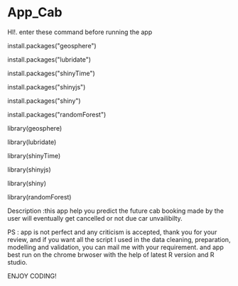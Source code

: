 # App_Cab
HI!.
enter these command before running the app

install.packages("geosphere")

install.packages("lubridate")

install.packages("shinyTime")

install.packages("shinyjs")

install.packages("shiny")

install.packages("randomForest")

library(geosphere)

library(lubridate)

library(shinyTime)

library(shinyjs)

library(shiny)

library(randomForest)

Description :this app help you predict the future cab booking made by the user will eventually get cancelled or not due car unvailibilty.

PS : app is not perfect and any criticism is accepted, thank you for your review, and if you want all the script I used in the data cleaning, preparation, modelling and validation, you can mail me with your requirement. and app best run on the chrome brwoser with the help of latest R version and R studio.

ENJOY CODING!
